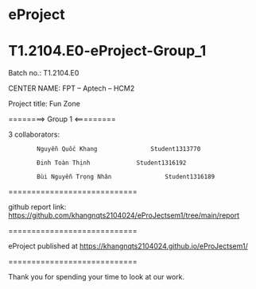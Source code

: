 # eProject
# T1.2104.E0-eProject-Group_1
Batch no.: T1.2104.E0


CENTER NAME: FPT – Aptech – HCM2

Project title: Fun Zone

========> Group 1 <=========

3 collaborators: 

            Nguyễn Quốc Khang	            Student1313770
            
            Đinh Toàn Thịnh	            Student1316192
            
            Bùi Nguyễn Trọng Nhân	            Student1316189

                 
============================

github report link: https://github.com/khangnqts2104024/eProJectsem1/tree/main/report

============================

eProject published at https://khangnqts2104024.github.io/eProJectsem1/

============================

Thank you for spending your time to look at our work.
